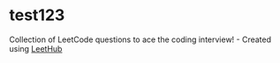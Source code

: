 # test123
Collection of LeetCode questions to ace the coding interview! - Created using [LeetHub](https://github.com/QasimWani/LeetHub)
